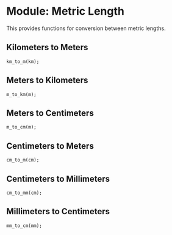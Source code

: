 # Module: Metric Length
This provides functions for conversion between metric lengths.

## Kilometers to Meters
````
km_to_m(km);
````

## Meters to Kilometers
````
m_to_km(m);
````
## Meters to Centimeters
````
m_to_cm(m);
````

## Centimeters to Meters
````
cm_to_m(cm);
````
## Centimeters to Millimeters
````
cm_to_mm(cm);
````
## Millimeters to Centimeters
````
mm_to_cm(mm);
````
